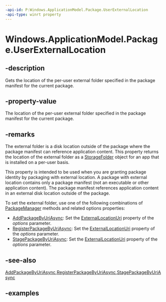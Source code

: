 ```yaml
---
-api-id: P:Windows.ApplicationModel.Package.UserExternalLocation
-api-type: winrt property
---
```


<!-- Property syntax.
public StorageFolder UserExternalLocation { get; }
-->

# Windows.ApplicationModel.Package.UserExternalLocation

## -description

Gets the location of the per-user external folder specified in the package manifest for the current package.

## -property-value

The location of the per-user external folder specified in the package manifest for the current package.

## -remarks

The external folder is a disk location outside of the package where the package manifest can reference application content. This property returns the location of the external folder as a [StorageFolder](../windows.storage/storagefolder.md) object for an app that is installed on a per-user basis.

This property is intended to be used when you are granting package identity by packaging with external location. A package with external location contains only a package manifest (not an executable or other application content). The package manifest references application content in an external disk location outside of the package.

To set the external folder, use one of the following combinations of [PackageManager](../windows.management.deployment/packagemanager.md) methods and related options properties:

* [AddPackageByUriAsync](../windows.management.deployment/packagemanager_addpackagebyuriasync_797417417.md): Set the [ExternalLocationUri](../windows.management.deployment/addpackageoptions_externallocationuri.md) property of the *options* parameter.
* [RegisterPackageByUriAsync](../windows.management.deployment/packagemanager_registerpackagebyuriasync_1415074502.md): Set the [ExternalLocationUri](../windows.management.deployment/registerpackageoptions_externallocationuri.md) property of the *options* parameter.
* [StagePackageByUriAsync](../windows.management.deployment/packagemanager_stagepackagebyuriasync_446584280.md): Set the [ExternalLocationUri](../windows.management.deployment/stagepackageoptions_externallocationuri.md) property of the *options* parameter.

## -see-also

[AddPackageByUriAsync](../windows.management.deployment/packagemanager_addpackagebyuriasync_797417417.md),[RegisterPackageByUriAsync](../windows.management.deployment/packagemanager_registerpackagebyuriasync_1415074502.md),[StagePackageByUriAsync](../windows.management.deployment/packagemanager_stagepackagebyuriasync_446584280.md)

## -examples

